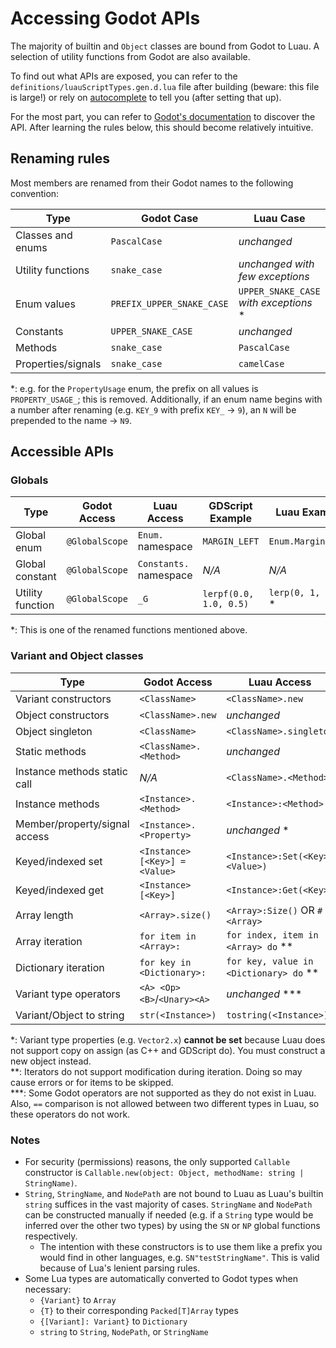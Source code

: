 # Accessing Godot APIs

The majority of builtin and `Object` classes are bound from Godot to Luau. A
selection of utility functions from Godot are also available.

To find out what APIs are exposed, you can refer to the
`definitions/luauScriptTypes.gen.d.lua` file after building (beware: this file
is large!) or rely on [autocomplete](./typechecking-autocomplete.md) to tell you
(after setting that up).

For the most part, you can refer to [Godot's documentation](https://docs.godotengine.org/en/latest/)
to discover the API. After learning the rules below, this should become
relatively intuitive.

## Renaming rules

Most members are renamed from their Godot names to the following convention:

| Type               | Godot Case                | Luau Case                              |
| ------------------ | ------------------------- | -------------------------------------- |
| Classes and enums  | `PascalCase`              | *unchanged*                            |
| Utility functions  | `snake_case`              | *unchanged with few exceptions*        |
| Enum values        | `PREFIX_UPPER_SNAKE_CASE` | `UPPER_SNAKE_CASE` *with exceptions* * |
| Constants          | `UPPER_SNAKE_CASE`        | *unchanged*                            |
| Methods            | `snake_case`              | `PascalCase`                           |
| Properties/signals | `snake_case`              | `camelCase`                            |

*: e.g. for the `PropertyUsage` enum, the prefix on all values is
`PROPERTY_USAGE_`; this is removed. Additionally, if an enum name begins with a
number after renaming (e.g. `KEY_9` with prefix `KEY_` -> `9`), an `N` will be
prepended to the name -> `N9`.

## Accessible APIs

### Globals

| Type             | Godot Access   | Luau Access            | GDScript Example       | Luau Example        |
| ---------------- | -------------- | ---------------------- | ---------------------- | ------------------- |
| Global enum      | `@GlobalScope` | `Enum.` namespace      | `MARGIN_LEFT`          | `Enum.Margin.LEFT`  |
| Global constant  | `@GlobalScope` | `Constants.` namespace | *N/A*                  | *N/A*               |
| Utility function | `@GlobalScope` | `_G`                   | `lerpf(0.0, 1.0, 0.5)` | `lerp(0, 1, 0.5)` * |

*: This is one of the renamed functions mentioned above.

### Variant and Object classes

| Type                          | Godot Access                  | Luau Access                            | GDScript Example        | Luau Example               |
| ----------------------------- | ----------------------------- | -------------------------------------- | ----------------------- | -------------------------- |
| Variant constructors          | `<ClassName>`                 | `<ClassName>.new`                      | `Vector3(0, 1, 0)`      | `Vector3.new(0, 1, 0)`     |
| Object constructors           | `<ClassName>.new`             | *unchanged*                            | `AESContext.new()`      | *unchanged*                |
| Object singleton              | `<ClassName>`                 | `<ClassName>.singleton`                |
| Static methods                | `<ClassName>.<Method>`        | *unchanged*                            | `Vector2.from_angle(x)` | `Vector2.FromAngle(x)`     |
| Instance methods static call  | *N/A*                         | `<ClassName>.<Method>`                 | *N/A*                   | `Vector2.Dot(v1, v2)`      |
| Instance methods              | `<Instance>.<Method>`         | `<Instance>:<Method>`                  | `v1.dot(v2)`            | `v1:Dot(v2)`               |
| Member/property/signal access | `<Instance>.<Property>`       | *unchanged* *                          | `vector.x`              | *unchanged*                |
| Keyed/indexed set             | `<Instance>[<Key>] = <Value>` | `<Instance>:Set(<Key>, <Value>)`       | `dictionary["key"] = 1` | `dictionary:Set("key", 1)` |
| Keyed/indexed get             | `<Instance>[<Key>]`           | `<Instance>:Get(<Key>)`                | `dictionary["key"]`     | `dictionary:Get("key")`    |
| Array length                  | `<Array>.size()`              | `<Array>:Size()` OR `#<Array>`         | `array.size()`          | `array:Size()` OR `#array` |
| Array iteration               | `for item in <Array>:`        | `for index, item in <Array> do` **     |
| Dictionary iteration          | `for key in <Dictionary>:`    | `for key, value in <Dictionary> do` ** |
| Variant type operators        | `<A> <Op> <B>`/`<Unary><A>`   | *unchanged* \*\*\*                     | `v1 == v2`              | *unchanged*                |
| Variant/Object to string      | `str(<Instance>)`             | `tostring(<Instance>)`                 |

*: Variant type properties (e.g. `Vector2.x`) **cannot be set** because Luau
does not support copy on assign (as C++ and GDScript do). You must construct a
new object instead. \
**: Iterators do not support modification during iteration. Doing so may cause
errors or for items to be skipped. \
***: Some Godot operators are not supported as they do not exist in Luau. Also,
`==` comparison is not allowed between two different types in Luau, so these
operators do not work.

### Notes

- For security (permissions) reasons, the only supported `Callable` constructor
  is `Callable.new(object: Object, methodName: string | StringName)`.
- `String`, `StringName`, and `NodePath` are not bound to Luau as Luau's builtin
  `string` suffices in the vast majority of cases. `StringName` and `NodePath`
  can be constructed manually if needed (e.g. if a `String` type would be
  inferred over the other two types) by using the `SN` or `NP` global functions
  respectively.
  - The intention with these constructors is to use them like a prefix you would
    find in other languages, e.g. `SN"testStringName"`. This is valid because
    of Lua's lenient parsing rules.
- Some Lua types are automatically converted to Godot types when necessary:
  - `{Variant}` to `Array`
  - `{T}` to their corresponding `Packed[T]Array` types
  - `{[Variant]: Variant}` to `Dictionary`
  - `string` to `String`, `NodePath`, or `StringName`
